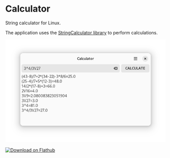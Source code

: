# Calculator
String calculator for Linux.

The application uses the [StringCalculator library](https://pypi.org/project/StringCalculator/#description) to perform calculations.

![screenshot.png](/data/screenshot.png)

[<img src="https://flathub.org/assets/badges/flathub-badge-en.svg" width="200" alt="Download on Flathub">](https://flathub.org/apps/details/io.github.alexkdeveloper.calculator)
